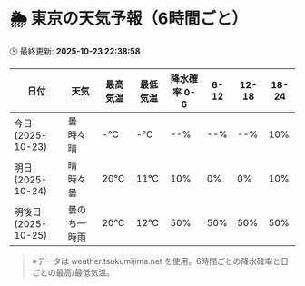 # 🌦️ 東京の天気予報（6時間ごと）

🕒 最終更新: **2025-10-23 22:38:58**

| 日付 | 天気 | 最高気温 | 最低気温 | 降水確率 0-6 | 6-12 | 12-18 | 18-24 |
|------|------|----------|----------|------------|------|------|------|
| 今日 (2025-10-23) | 曇時々晴 | -℃ | -℃ | --% | --% | --% | 10% |
| 明日 (2025-10-24) | 晴時々曇 | 20℃ | 11℃ | 10% | 0% | 0% | 10% |
| 明後日 (2025-10-25) | 曇のち一時雨 | 20℃ | 12℃ | 50% | 50% | 50% | 50% |

> ※データは weather.tsukumijima.net を使用。6時間ごとの降水確率と日ごとの最高/最低気温。